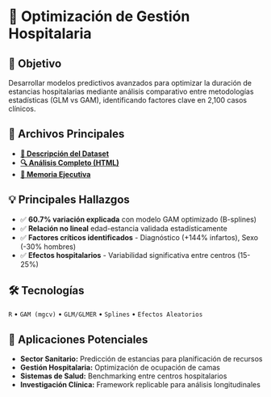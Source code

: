 # 🏥 Optimización de Gestión Hospitalaria

## 🎯 Objetivo
Desarrollar modelos predictivos avanzados para optimizar la duración de estancias hospitalarias mediante análisis comparativo entre metodologías estadísticas (GLM vs GAM), identificando factores clave en 2,100 casos clínicos.

## 📂 Archivos Principales
- **[💾 Descripción del Dataset](./data/README.md)**
- **[🔍 Análisis Completo (HTML)](./code/analisis_hospitalario.html)**
- **[💼 Memoria Ejecutiva](./output/memoria_ejecutiva.md)**

## 💡 Principales Hallazgos
- ✅ **60.7% variación explicada** con modelo GAM optimizado (B-splines)
- ✅ **Relación no lineal** edad-estancia validada estadísticamente  
- ✅ **Factores críticos identificados** - Diagnóstico (+144% infartos), Sexo (-30% hombres)
- ✅ **Efectos hospitalarios** - Variabilidad significativa entre centros (15-25%)

## 🛠️ Tecnologías
`R` • `GAM (mgcv)` • `GLM/GLMER` • `Splines` • `Efectos Aleatorios`

## 🔗 Aplicaciones Potenciales
- **Sector Sanitario:** Predicción de estancias para planificación de recursos
- **Gestión Hospitalaria:** Optimización de ocupación de camas
- **Sistemas de Salud:** Benchmarking entre centros hospitalarios
- **Investigación Clínica:** Framework replicable para análisis longitudinales
